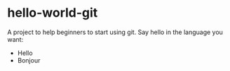 # hello-world-git

A project to help beginners to start using git. Say hello in the language you want:

- Hello
- Bonjour
